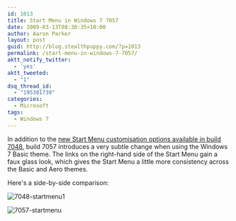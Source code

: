 ```yaml
---
id: 1013
title: Start Menu in Windows 7 7057
date: 2009-03-13T08:30:35+10:00
author: Aaron Parker
layout: post
guid: http://blog.stealthpuppy.com/?p=1013
permalink: /start-menu-in-windows-7-7057/
aktt_notify_twitter:
  - 'yes'
aktt_tweeted:
  - "1"
dsq_thread_id:
  - "195381739"
categories:
  - Microsoft
tags:
  - Windows 7
---
```

In addition to the [new Start Menu customisation options available in build 7048]({{site.baseurl}}/windows/start-menu-in-windows-7-7048), build 7057 introduces a very subtle change when using the Windows 7 Basic theme. The links on the right-hand side of the Start Menu gain a faux glass look, which gives the Start Menu a little more consistency across the Basic and Aero themes.

Here's a side-by-side comparison:

![7048-startmenu1]({{site.baseurl}}/media/2009/03/7048-startmenu1.png)

![7057-startmenu]({{site.baseurl}}/media/2009/03/7057-startmenu.png)
